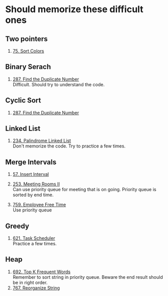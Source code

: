 # Should memorize these difficult ones
## Two pointers
1. [75. Sort Colors](https://leetcode.com/problems/sort-colors) 

## Binary Serach
1. [287. Find the Duplicate Number](https://leetcode.com/problems/find-the-duplicate-number)  
   Difficult. Should try to understand the code.  
## Cyclic Sort
1. [287. Find the Duplicate Number](https://leetcode.com/problems/find-the-duplicate-number)

## Linked List
1. [234. Palindrome Linked List](https://leetcode.com/problems/palindrome-linked-list)  
   Don't memorize the code. Try to practice a few times.  

## Merge Intervals
1. [57. Insert Interval](https://leetcode.com/problems/insert-interval/)
2. [253. Meeting Rooms II](https://leetcode.com/problems/meeting-rooms-ii)  
   Can use priority queue for meeting that is on going. Priority queue is sorted by end time.
   
4. [759. Employee Free Time](https://leetcode.com/problems/employee-free-time)  
   Use priority queue

## Greedy
1. [621. Task Scheduler](https://leetcode.com/problems/task-scheduler)  
   Practice a few times.  
## Heap
1. [692. Top K Frequent Words](https://leetcode.com/problems/top-k-frequent-words)  
   Remember to sort string in priority queue. Beware the end result should be in right order.
1. [767. Reorganize String](https://leetcode.com/problems/reorganize-string)

